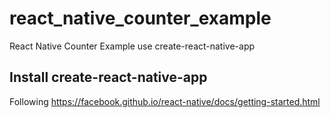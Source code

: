 # react_native_counter_example
React Native Counter Example use create-react-native-app

## Install create-react-native-app
Following https://facebook.github.io/react-native/docs/getting-started.html
